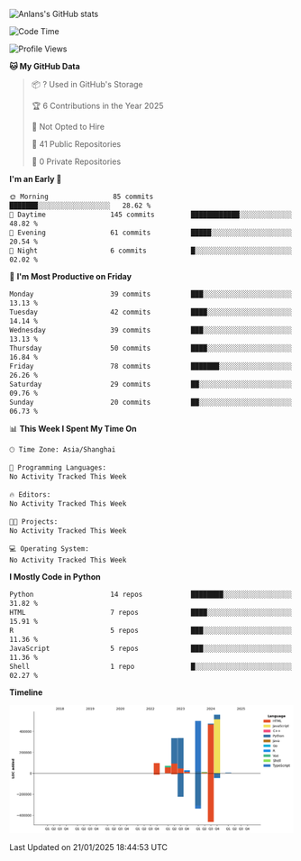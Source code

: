 <!-- ![Anlans's GitHub stats](https://github-readme-stats.vercel.app/api?username=Anlans) -->
![Anlans's GitHub stats](https://github-readme-stats.vercel.app/api?username=Anlans&rank_icon=github)

<!--START_SECTION:waka-->
![Code Time](http://img.shields.io/badge/Code%20Time-0%20secs-blue)

![Profile Views](http://img.shields.io/badge/Profile%20Views-0-blue)

**🐱 My GitHub Data** 

> 📦 ? Used in GitHub's Storage 
 > 
> 🏆 6 Contributions in the Year 2025
 > 
> 🚫 Not Opted to Hire
 > 
> 📜 41 Public Repositories 
 > 
> 🔑 0 Private Repositories 
 > 
**I'm an Early 🐤** 

```text
🌞 Morning                85 commits          ███████░░░░░░░░░░░░░░░░░░   28.62 % 
🌆 Daytime                145 commits         ████████████░░░░░░░░░░░░░   48.82 % 
🌃 Evening                61 commits          █████░░░░░░░░░░░░░░░░░░░░   20.54 % 
🌙 Night                  6 commits           █░░░░░░░░░░░░░░░░░░░░░░░░   02.02 % 
```
📅 **I'm Most Productive on Friday** 

```text
Monday                   39 commits          ███░░░░░░░░░░░░░░░░░░░░░░   13.13 % 
Tuesday                  42 commits          ████░░░░░░░░░░░░░░░░░░░░░   14.14 % 
Wednesday                39 commits          ███░░░░░░░░░░░░░░░░░░░░░░   13.13 % 
Thursday                 50 commits          ████░░░░░░░░░░░░░░░░░░░░░   16.84 % 
Friday                   78 commits          ███████░░░░░░░░░░░░░░░░░░   26.26 % 
Saturday                 29 commits          ██░░░░░░░░░░░░░░░░░░░░░░░   09.76 % 
Sunday                   20 commits          ██░░░░░░░░░░░░░░░░░░░░░░░   06.73 % 
```


📊 **This Week I Spent My Time On** 

```text
🕑︎ Time Zone: Asia/Shanghai

💬 Programming Languages: 
No Activity Tracked This Week

🔥 Editors: 
No Activity Tracked This Week

🐱‍💻 Projects: 
No Activity Tracked This Week

💻 Operating System: 
No Activity Tracked This Week
```

**I Mostly Code in Python** 

```text
Python                   14 repos            ████████░░░░░░░░░░░░░░░░░   31.82 % 
HTML                     7 repos             ████░░░░░░░░░░░░░░░░░░░░░   15.91 % 
R                        5 repos             ███░░░░░░░░░░░░░░░░░░░░░░   11.36 % 
JavaScript               5 repos             ███░░░░░░░░░░░░░░░░░░░░░░   11.36 % 
Shell                    1 repo              █░░░░░░░░░░░░░░░░░░░░░░░░   02.27 % 
```



**Timeline**

![Lines of Code chart](https://raw.githubusercontent.com/Anlans/Anlans/main/assets/bar_graph.png)


 Last Updated on 21/01/2025 18:44:53 UTC
<!--END_SECTION:waka-->
